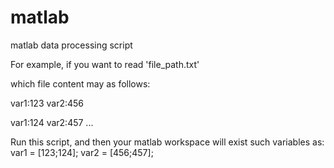 # matlab
matlab data processing script

For example, if you want to read 'file_path.txt'

which file content may as follows:

var1:123  var2:456

var1:124  var2:457
...

Run this script, and then your matlab workspace will exist such variables as:
var1 = [123;124];
var2 = [456;457];
